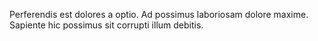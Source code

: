 Perferendis est dolores a optio.
Ad possimus laboriosam dolore maxime.
Sapiente hic possimus sit corrupti illum debitis.